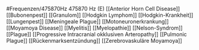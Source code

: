 #Frequenzen/475870Hz
475870 Hz (E)
[[Anterior Horn Cell Disease]]
[[Bubonenpest]]
[[Granulom]]
[[Hodgkin Lymphom]]
[[Hodgkin-Krankheit]]
[[Lungenpest]]
[[Meningeale Plague]]
[[Motoneuronerkrankung]]
[[Moyamoya Disease]]
[[Myelitis]]
[[Myelopathie]]
[[Nelson-Syndrom]]
[[Plague]]
[[Progressive Intracranial okklusiven Arteropathy]]
[[Pulmonic Plague]]
[[Rückenmarksentzündung]]
[[Zerebrovaskuläre Moyamoya]]